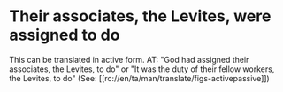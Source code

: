 # Their associates, the Levites, were assigned to do

This can be translated in active form. AT: "God had assigned their associates, the Levites, to do" or "It was the duty of their fellow workers, the Levites, to do" (See: [[rc://en/ta/man/translate/figs-activepassive]])

